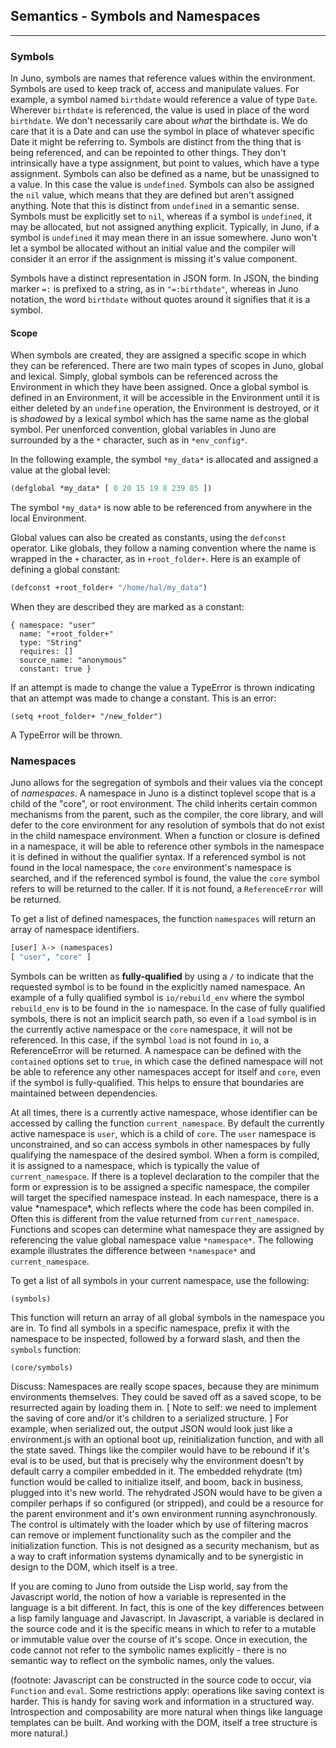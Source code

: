 ## Semantics - Symbols and Namespaces
----

### Symbols

In Juno, symbols are names that reference values within the environment.  Symbols are used to keep track of, access and manipulate values.  For example, a symbol named `birthdate` would reference a value of type `Date`.  Wherever `birthdate` is referenced, the value is used in place of the word `birthdate`.  We don't necessarily care about *what* the birthdate is.  We do care that it is a Date and can use the symbol in place of whatever specific Date it might be referring to.  Symbols are distinct from the thing that is being referenced, and can be repointed to other things.  They don't intrinsically have a type assignment, but point to values, which have a type assignment.  Symbols can also be defined as a name, but be unassigned to a value.  In this case the value is `undefined`.  Symbols can also be assigned the `nil` value, which means that they are defined but aren't assigned anything.  Note that this is distinct from `undefined` in a semantic sense.  Symbols must be explicitly set to `nil`, whereas if a symbol is `undefined`, it may be allocated, but not assigned anything explicit.  Typically, in Juno, if a symbol is `undefined` it may mean there in an issue somewhere.  Juno won't let a symbol be allocated without an initial value and the compiler will consider it an error if the assignment is missing it's value component. 

Symbols have a distinct representation in JSON form.  In JSON, the binding marker `=:` is prefixed to a string, as in `"=:birthdate"`, whereas in Juno notation, the word `birthdate` without quotes around it signifies that it is a symbol.

#### Scope

When symbols are created, they are assigned a specific scope in which they can be referenced.  There are two main types of scopes in Juno, global and lexical.  Simply, global symbols can be referenced across the Environment in which they have been assigned.  Once a global symbol is defined in an Environment, it will be accessible in the Environment until it is either deleted by an `undefine` operation, the Environment is destroyed, or it is *shadowed* by a lexical symbol which has the same name as the global symbol.  Per unenforced convention, global variables in Juno are surrounded by a the `*` character, such as in `*env_config*`.

In the following example, the symbol `*my_data*` is allocated and assigned a value at the global level:

```Clojure
(defglobal *my_data* [ 0 20 15 19 8 239 85 ])
```

The symbol `*my_data*` is now able to be referenced from anywhere in the local Environment.

Global values can also be created as constants, using the `defconst` operator.  Like globals, they follow a naming convention where the name is wrapped in the `+` character, as in `+root_folder+`.  Here is an example of defining a global constant:

```Clojure
(defconst +root_folder+ "/home/hal/my_data")
```

When they are described they are marked as a constant:
```
{ namespace: "user"
  name: "+root_folder+"
  type: "String"
  requires: []
  source_name: "anonymous"
  constant: true }
```

If an attempt is made to change the value a TypeError is thrown indicating that an attempt was made to change a constant.  This is an error:

`(setq +root_folder+ "/new_folder")`

A TypeError will be thrown.


### Namespaces

Juno allows for the segregation of symbols and their values via the concept of *namespaces*.  A namespace in Juno is a distinct toplevel scope that is a child of the "core", or root environment.  The child inherits certain common mechanisms from the parent, such as the compiler, the core library, and will defer to the core environment for any resolution of symbols that do not exist in the child namespace environment.  When a function or closure is defined in a namespace, it will be able to reference other symbols in the namespace it is defined in without the qualifier syntax.  If a referenced symbol is not found in the local namespace, the `core` environment's namespace is searched, and if the referenced symbol is found, the value the `core` symbol refers to will be returned to the caller.  If it is not found, a `ReferenceError` will be returned.

To get a list of defined namespaces, the function `namespaces` will return an array of namespace identifiers.

```Clojure
[user] λ-> (namespaces)
[ "user", "core" ]
```

Symbols can be written as **fully-qualified** by using a `/` to indicate that the requested symbol is to be found in the explicitly named namespace.  An example of a fully qualified symbol is `io/rebuild_env` where the symbol `rebuild_env` is to be found in the `io` namespace.  In the case of fully qualified symbols, there is not an implicit search path, so even if a `load` symbol is in the currently active namespace or the `core` namespace, it will not be referenced.  In this case, if the symbol `load` is not found in `io`, a ReferenceError will be returned.  A namespace can be defined with the `contained` options set to `true`, in which case the defined namespace will not be able to reference any other namespaces accept for itself and `core`, even if the symbol is fully-qualified.  This helps to ensure that boundaries are maintained between dependencies.

At all times, there is a currently active namespace, whose identifier can be accessed by calling the function `current_namespace`.   By default the currently active namespace is `user`, which is a child of `core`.  The `user` namespace is unconstrained, and so can access symbols in other namespaces by fully qualifying the namespace of the desired symbol.  When a form is compiled, it is assigned to a namespace, which is typically the value of `current_namespace`.  If there is a toplevel declaration to the compiler that the form or expression is to be assigned a specific namespace, the compiler will target the specified namespace instead.  In each namespace, there is a value \*namespace*, which reflects where the code has been compiled in.  Often this is different from the value returned from `current_namespace`.  Functions and scopes can determine what namespace they are assigned by referencing the value global namespace value `*namespace*`.  The following example illustrates the difference between `*namespace*` and `current_namespace`.

To get a list of all symbols in your current namespace, use the following:

`(symbols)`

This function will return an array of all global symbols in the namespace you are in.  To find all symbols in a specific namespace, prefix it with the namespace to be inspected, followed by a forward slash, and then the `symbols` function:

`(core/symbols)`




Discuss: Namespaces are really scope spaces, because they are minimum environments themselves.  They could be saved off as a saved scope, to be resurrected again by loading them in.  [ Note to self: we need to implement the saving of core and/or it's children to a serialized structure. ] For example, when serialized out, the output JSON would look just like a environment.js with an optional boot up, reinitialization function, and with all the state saved.  Things like the compiler would have to be rebound if it's eval is to be used, but that is precisely why the environment doesn't by default carry a compiler embedded in it.  The embedded rehydrate (tm) function would be called to initialize itself, and boom, back in business, plugged into it's new world.  The rehydrated JSON would have to be given a compiler perhaps if so configured (or stripped), and could be a resource for the parent environment and it's own environment running asynchronously.  The control is ultimately with the loader which by use of filtering macros can remove or implement functionality such as the compiler and the initialization function. This is not designed as a security mechanism, but as a way to craft information systems dynamically and to be synergistic in design to the DOM, which itself is a tree.  



If you are coming to Juno from outside the Lisp world, say from the Javascript world, the notion of how a variable is represented in the language is a bit different.  In fact, this is one of the key differences between a lisp family language and Javascript.  In Javascript, a variable is declared in the source code and it is the specific means in which to refer to a mutable or immutable value over the course of it's scope.  Once in execution, the code cannot not refer to the symbolic names explicitly - there is no semantic way to reflect on the symbolic names, only the values. 


(footnote: Javascript can be constructed in the source code to occur, via `Function` and `eval`.  Some restrictions apply: operations like saving context is harder.  This is handy for saving work and information in a structured way.  Introspection and composability are more natural when things like language templates can be built.  And working with the DOM, itself a tree structure is more natural.)


